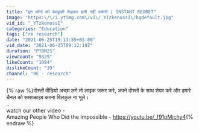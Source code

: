 ```yaml
---
title: "इन लोगो की बेवकूफी देखकर हंसी नहीं रुकेगी | INSTANT REGRET"
image: "https:\/\/i.ytimg.com\/vi\/_YTzkenossI\/hqdefault.jpg"
vid_id: "_YTzkenossI"
categories: "Education"
tags: ["re research"]
date: "2021-06-25T19:13:55+03:00"
vid_date: "2021-06-25T09:12:19Z"
duration: "PT8M2S"
viewcount: "9329"
likeCount: "1084"
dislikeCount: "39"
channel: "RE - research"
---
```

{% raw %}दोस्तों वीडियो अच्छा लगे तो लाइक जरूर करे, अपने दोस्तों के साथ शेयर करे और हमारे चैनल को सब्सक्राइब करना बिलकुल ना भूले। <br />..<br />watch our other video -<br />Amazing People Who Did the Impossible - <a rel="nofollow" target="blank" href="https://youtu.be/_f91pMichy4">https://youtu.be/_f91pMichy4</a>{% endraw %}
